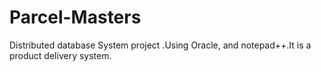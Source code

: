 # Parcel-Masters
Distributed database System project .Using Oracle, and notepad++.It is a product delivery system.
